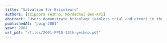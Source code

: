 ```yaml
---
title: "Salvation for Bricoleurs"
authors: [Tzippora Yeshno, Mordechai Ben-Ari]
abstract: "Users demonstrate bricolage (aimless trial and error) in their interaction with applications like word processors. This can be attributed to behaviorist and minimalist task-oriented learning. We show that explicitly teaching a conceptual model can improve both the task performance and the understanding of the learners."
publishedAt: "ppig-2001"
year: 2001
url_pdf: "/files/2001-PPIG-13th-yeshno.pdf"
---
```

